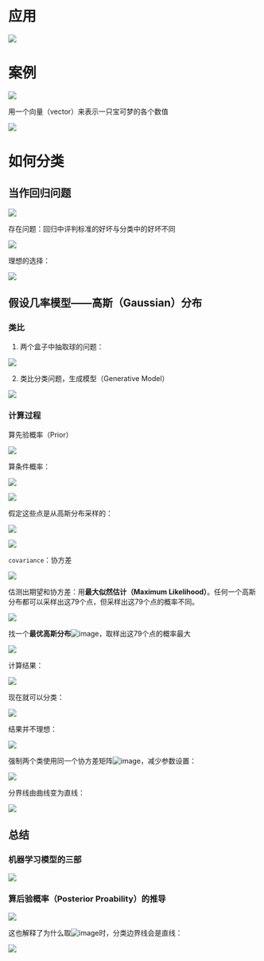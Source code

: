 # 应用
![](https://cdn.nlark.com/yuque/0/2024/png/33804227/1731421696311-e4b4e375-0405-498e-9c23-8632066b38de.png)

# 案例
![](https://cdn.nlark.com/yuque/0/2024/png/33804227/1731421701515-a9a7afc2-0641-43f4-8019-2cb10f836194.png)

用一个向量（vector）来表示一只宝可梦的各个数值

![](https://cdn.nlark.com/yuque/0/2024/png/33804227/1731421705654-27305eba-711b-4bd3-8c57-adbfc14417c6.png)

# 如何分类
## 当作回归问题
![](https://cdn.nlark.com/yuque/0/2024/png/33804227/1731421710530-0972ce3d-77a8-40ba-8376-65dfbe8326cd.png)

存在问题：回归中评判标准的好坏与分类中的好坏不同

![](https://cdn.nlark.com/yuque/0/2024/png/33804227/1731421714947-c664be37-2d0b-4855-9e1a-212de1d17c96.png)

理想的选择：

![](https://cdn.nlark.com/yuque/0/2024/png/33804227/1731421726168-90f97de4-7c0f-4e44-a0e7-6ade46684613.png)

## 假设几率模型——高斯（Gaussian）分布
### 类比
1. 两个盒子中抽取球的问题：

![](https://cdn.nlark.com/yuque/0/2024/png/33804227/1731421733064-6d1724f6-8caa-4a3d-b858-f60e9fc73064.png)

2. 类比分类问题，生成模型（Generative Model）

![](https://cdn.nlark.com/yuque/0/2024/png/33804227/1731421742402-3e6c4a89-08c5-47c2-ae71-d26d0ab5e79a.png)

### 计算过程
算先验概率（Prior）

![](https://cdn.nlark.com/yuque/0/2024/png/33804227/1731421746667-767af047-0840-4423-ba28-e5d60f7442a6.png)

算条件概率：

![](https://cdn.nlark.com/yuque/0/2024/png/33804227/1731421750637-473e94b7-4585-4fe8-bd34-07fc137a2ba2.png)

![](https://cdn.nlark.com/yuque/0/2024/png/33804227/1731421756215-c2028347-14a8-4cbe-a187-7e959f23e3a3.png)

假定这些点是从高斯分布采样的：

![](https://cdn.nlark.com/yuque/0/2024/png/33804227/1731421760599-aad1a901-e21c-48fd-a8d2-0d067e9fb7c4.png)

![](https://cdn.nlark.com/yuque/0/2024/png/33804227/1731421764778-9af371d2-04b1-4daa-81e6-c26759774dff.png)

`covariance`：协方差

![](https://cdn.nlark.com/yuque/0/2024/png/33804227/1731421769074-a1be1c25-f33e-4303-8852-cc49f1969d57.png)

估测出期望和协方差：用**最大似然估计（Maximum Likelihood）**。任何一个高斯分布都可以采样出这79个点，但采样出这79个点的概率不同。

![](https://cdn.nlark.com/yuque/0/2024/png/33804227/1731421773216-0fdcda81-e997-4300-a930-8f8eb279d012.png)

找一个**最优高斯分布**![image](https://cdn.nlark.com/yuque/__latex/143ebb2eb3830c28ba6875fa02cedd95.svg)，取样出这79个点的概率最大

![](https://cdn.nlark.com/yuque/0/2024/png/33804227/1731421777023-24f94c08-0514-436a-8894-ceb9ae95fc9b.png)

计算结果：

![](https://cdn.nlark.com/yuque/0/2024/png/33804227/1731421781252-95db5324-b2cd-455f-826b-602ac2f7e706.png)

现在就可以分类：

![](https://cdn.nlark.com/yuque/0/2024/png/33804227/1731421785822-de9a0792-eb16-40d0-bf2b-fda297bdad74.png)

结果并不理想：

![](https://cdn.nlark.com/yuque/0/2024/png/33804227/1731727055947-09af5a3d-6ef7-4694-a03e-05bcd9652844.png)

强制两个类使用同一个协方差矩阵![image](https://cdn.nlark.com/yuque/__latex/a99c3dabbb2eeee45801b2b7d343cc65.svg)，减少参数设置：

![](https://cdn.nlark.com/yuque/0/2024/png/33804227/1731727111112-042a94f4-a6b7-4c82-b971-be0314e5805b.png)

分界线由曲线变为直线：

![](https://cdn.nlark.com/yuque/0/2024/png/33804227/1731728860871-037482d5-19ba-474b-b513-017888d05154.png)

## 总结
### 机器学习模型的三部
![](https://cdn.nlark.com/yuque/0/2024/png/33804227/1731728992654-302c6472-2f0c-4259-a340-1692e857e0a4.png)

### 算后验概率（Posterior Proability）的推导
![](https://cdn.nlark.com/yuque/0/2024/png/33804227/1731729303803-9af8c29c-ec1c-433a-bc87-bc8b5e6961ca.png)

这也解释了为什么取![image](https://cdn.nlark.com/yuque/__latex/bd22b2ef56c060537fc4ddd2246c86c1.svg)时，分类边界线会是直线：

![](https://cdn.nlark.com/yuque/0/2024/png/33804227/1731730530938-e772ef95-4d05-4b08-9da9-06add5c2e8d4.png)

